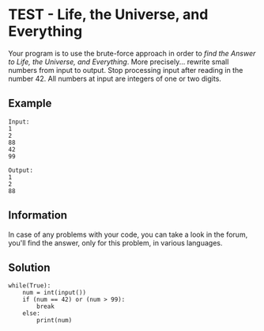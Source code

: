 # TEST - Life, the Universe, and Everything

Your program is to use the brute-force approach in order to _find the Answer to Life, the Universe, and Everything_. 
More precisely... rewrite small numbers from input to output. 
Stop processing input after reading in the number 42. All numbers at input are integers of one or two digits.

## Example
```
Input:
1
2
88
42
99

Output:
1
2
88
```

## Information
In case of any problems with your code, you can take a look in the forum, you'll find the answer, only for this problem, in various languages.

## Solution
```
while(True):
    num = int(input())
    if (num == 42) or (num > 99):
        break
    else:
        print(num)
```